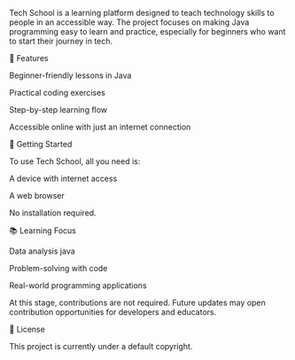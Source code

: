 Tech School is a learning platform designed to teach technology skills to people in an accessible way. The project focuses on making Java programming easy to learn and practice, especially for beginners who want to start their journey in tech.

🌟 Features

Beginner-friendly lessons in Java

Practical coding exercises

Step-by-step learning flow

Accessible online with just an internet connection

🚀 Getting Started

To use Tech School, all you need is:

A device with internet access

A web browser

No installation required.

📚 Learning Focus

Data analysis 
java

Problem-solving with code

Real-world programming applications

At this stage, contributions are not required. Future updates may open contribution opportunities for developers and educators.

📜 License

This project is currently under a default copyright.
